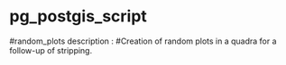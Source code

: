 # pg_postgis_script

#random_plots description :
#Creation of random plots in a quadra for a follow-up of stripping.
